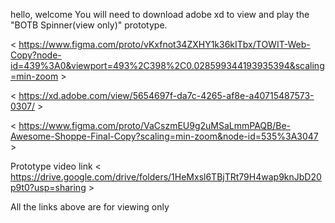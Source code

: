 hello, welcome
You will need to download adobe xd to view and play the "BOTB Spinner(view only)" prototype. 

< https://www.figma.com/proto/vKxfnot34ZXHY1k36kITbx/TOWIT-Web-Copy?node-id=439%3A0&viewport=493%2C398%2C0.028599344193935394&scaling=min-zoom >

< https://xd.adobe.com/view/5654697f-da7c-4265-af8e-a40715487573-0307/ >

< https://www.figma.com/proto/VaCszmEU9g2uMSaLmmPAQB/Be-Awesome-Shoppe-Final-Copy?scaling=min-zoom&node-id=535%3A3047 >

Prototype video link < https://drive.google.com/drive/folders/1HeMxsl6TBjTRt79H4wap9knJbD20p9t0?usp=sharing >

All the links above are for viewing only
